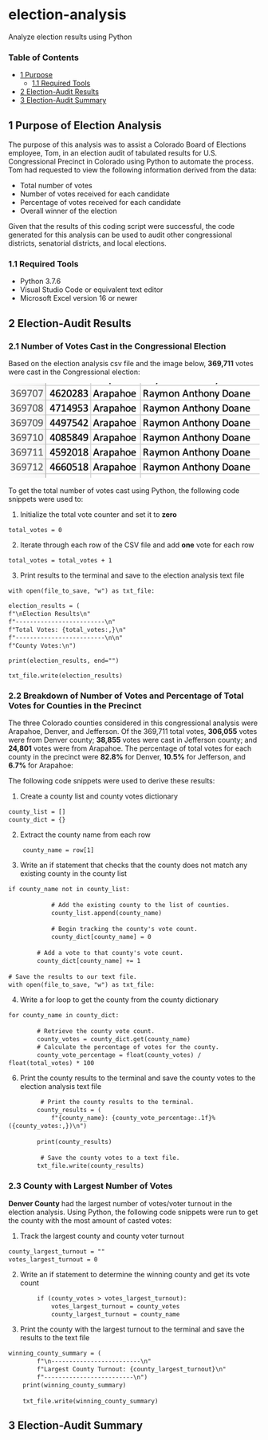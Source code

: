 # election-analysis
Analyze election results using Python

### Table of Contents
- [1 Purpose](#1-purpose-of-election-analysis)
  - [1.1 Required Tools](#11-required-tools)
- [2 Election-Audit Results](#2-election-audit-results)
- [3 Election-Audit Summary](#3-election-audit-summary)

## 1 Purpose of Election Analysis
 
The purpose of this analysis was to assist a Colorado Board of Elections employee, Tom, in an election audit of tabulated results for U.S. Congressional Precinct in Colorado using Python to automate the process. Tom had requested to view the following information derived from the data: 

- Total number of votes
- Number of votes received for each candidate
- Percentage of votes received for each candidate
- Overall winner of the election 

Given that the results of this coding script were successful, the code generated for this analysis can be used to audit other congressional districts, senatorial districts, and local elections. 

### 1.1 Required Tools

- Python 3.7.6
- Visual Studio Code or equivalent text editor
- Microsoft Excel version 16 or newer

## 2 Election-Audit Results

### 2.1 Number of Votes Cast in the Congressional Election 

Based on the election analysis csv file and the image below, **369,711** votes were cast in the Congressional election:

![](images/total_votes_cast.png)

To get the total number of votes cast using Python, the following code snippets were used to:
  1. Initialize the total vote counter and set it to **zero**
 
````
total_votes = 0
````

  2. Iterate through each row of the CSV file and add **one** vote for each row
  
````
total_votes = total_votes + 1
````

  3. Print results to the terminal and save to the election analysis text file

````
with open(file_to_save, "w") as txt_file:
````

````
election_results = (
f"\nElection Results\n"
f"-------------------------\n"
f"Total Votes: {total_votes:,}\n"
f"-------------------------\n\n"
f"County Votes:\n")
````

````
print(election_results, end="")
````

````
txt_file.write(election_results)
````


### 2.2 Breakdown of Number of Votes and Percentage of Total Votes for Counties in the Precinct

The three Colorado counties considered in this congressional analysis were Arapahoe, Denver, and Jefferson. Of the 369,711 total votes, **306,055** votes were from Denver county; **38,855** votes were cast in Jefferson county; and **24,801** votes were from Arapahoe. The percentage of total votes for each county in the precinct were **82.8%** for Denver, **10.5%** for Jefferson, and **6.7%** for Arapahoe: 

The following code snippets were used to derive these results: 

1. Create a county list and county votes dictionary
````
county_list = []
county_dict = {}
````

2. Extract the county name from each row
````
    county_name = row[1]
````
    
3. Write an if statement that checks that the county does not match any existing county in the county list

````
if county_name not in county_list:

            # Add the existing county to the list of counties.
            county_list.append(county_name)

            # Begin tracking the county's vote count.
            county_dict[county_name] = 0

        # Add a vote to that county's vote count.
        county_dict[county_name] += 1

# Save the results to our text file.
with open(file_to_save, "w") as txt_file:
````

4. Write a for loop to get the county from the county dictionary

````
for county_name in county_dict:

        # Retrieve the county vote count.
        county_votes = county_dict.get(county_name)
        # Calculate the percentage of votes for the county.
        county_vote_percentage = float(county_votes) / float(total_votes) * 100
````

6. Print the county results to the terminal and save the county votes to the election analysis text file
````
         # Print the county results to the terminal.
        county_results = (
            f"{county_name}: {county_vote_percentage:.1f}% ({county_votes:,})\n")

        print(county_results)
        
         # Save the county votes to a text file.
        txt_file.write(county_results)
 ````
### 2.3 County with Largest Number of Votes

**Denver County** had the largest number of votes/voter turnout in the election analysis. Using Python, the following code snippets were run to get the county with the most amount of casted votes: 

1. Track the largest county and county voter turnout
````
county_largest_turnout = ""
votes_largest_turnout = 0
````

2. Write an if statement to determine the winning county and get its vote count
````
        if (county_votes > votes_largest_turnout):
            votes_largest_turnout = county_votes
            county_largest_turnout = county_name
````
3. Print the county with the largest turnout to the terminal and save the results to the text file
````
winning_county_summary = (
        f"\n-------------------------\n"
        f"Largest County Turnout: {county_largest_turnout}\n"
        f"-------------------------\n")
    print(winning_county_summary)

    txt_file.write(winning_county_summary)
````

## 3 Election-Audit Summary
